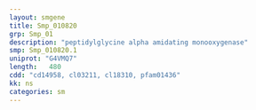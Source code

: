 ```yaml
---
layout: smgene
title: Smp_010820
grp: Smp_01
description: "peptidylglycine alpha amidating monooxygenase"
smp: Smp_010820.1
uniprot: "G4VMQ7"
length:   480
cdd: "cd14958, cl03211, cl18310, pfam01436"
kk: ns
categories: sm
---
```

